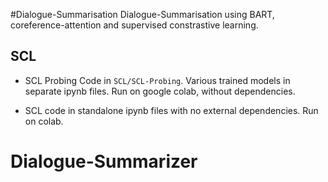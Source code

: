 #Dialogue-Summarisation
Dialogue-Summarisation using BART, coreference-attention and supervised constrastive learning.

## SCL
* SCL Probing Code in ```SCL/SCL-Probing```. Various trained models in separate ipynb files. Run on google colab, without dependencies. 

* SCL code in standalone ipynb files with no external dependencies. Run on colab. 

# Dialogue-Summarizer
